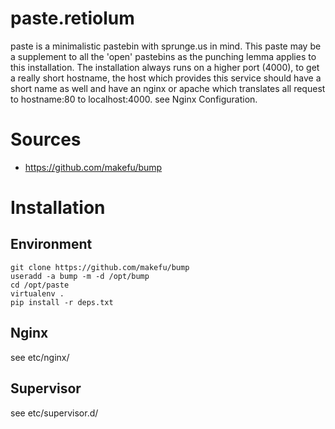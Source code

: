# paste.retiolum

paste is a minimalistic pastebin with sprunge.us in mind.
This paste may be a supplement to all the 'open' pastebins as the punching
lemma applies to this installation.
The installation always runs on a higher port (4000), to get a really short
hostname, the host which provides this service should have a short name as well
and have an nginx or apache which translates all request to hostname:80 to
localhost:4000. see Nginx Configuration.

# Sources

- https://github.com/makefu/bump

# Installation

## Environment

    git clone https://github.com/makefu/bump
    useradd -a bump -m -d /opt/bump
    cd /opt/paste
    virtualenv .
    pip install -r deps.txt

## Nginx

see etc/nginx/

## Supervisor

see etc/supervisor.d/
